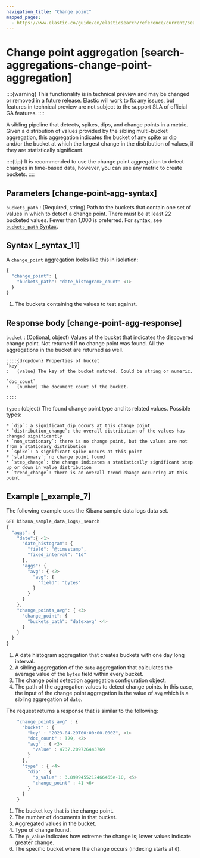 ```yaml
---
navigation_title: "Change point"
mapped_pages:
  - https://www.elastic.co/guide/en/elasticsearch/reference/current/search-aggregations-change-point-aggregation.html
---
```


# Change point aggregation [search-aggregations-change-point-aggregation]


::::{warning}
This functionality is in technical preview and may be changed or removed in a future release. Elastic will work to fix any issues, but features in technical preview are not subject to the support SLA of official GA features.
::::


A sibling pipeline that detects, spikes, dips, and change points in a metric. Given a distribution of values provided by the sibling multi-bucket aggregation, this aggregation indicates the bucket of any spike or dip and/or the bucket at which the largest change in the distribution of values, if they are statistically significant.

::::{tip}
It is recommended to use the change point aggregation to detect changes in time-based data, however, you can use any metric to create buckets.
::::


## Parameters [change-point-agg-syntax]

`buckets_path`
:   (Required, string) Path to the buckets that contain one set of values in which to detect a change point. There must be at least 22 bucketed values. Fewer than 1,000 is preferred. For syntax, see [`buckets_path` Syntax](/reference/data-analysis/aggregations/pipeline.md#buckets-path-syntax).


## Syntax [_syntax_11]

A `change_point` aggregation looks like this in isolation:

```js
{
  "change_point": {
    "buckets_path": "date_histogram>_count" <1>
  }
}
```

1. The buckets containing the values to test against.



## Response body [change-point-agg-response]

`bucket`
:   (Optional, object) Values of the bucket that indicates the discovered change point. Not returned if no change point was found. All the aggregations in the bucket are returned as well.

    ::::{dropdown} Properties of bucket
    `key`
    :   (value) The key of the bucket matched. Could be string or numeric.

    `doc_count`
    :   (number) The document count of the bucket.

    ::::


`type`
:   (object) The found change point type and its related values. Possible types:

    * `dip`: a significant dip occurs at this change point
    * `distribution_change`: the overall distribution of the values has changed significantly
    * `non_stationary`: there is no change point, but the values are not from a stationary distribution
    * `spike`: a significant spike occurs at this point
    * `stationary`: no change point found
    * `step_change`: the change indicates a statistically significant step up or down in value distribution
    * `trend_change`: there is an overall trend change occurring at this point



## Example [_example_7]

The following example uses the Kibana sample data logs data set.

```js
GET kibana_sample_data_logs/_search
{
  "aggs": {
    "date":{ <1>
      "date_histogram": {
        "field": "@timestamp",
        "fixed_interval": "1d"
      },
      "aggs": {
        "avg": { <2>
          "avg": {
            "field": "bytes"
          }
        }
      }
    },
    "change_points_avg": { <3>
      "change_point": {
        "buckets_path": "date>avg" <4>
      }
    }
  }
}
```

1. A date histogram aggregation that creates buckets with one day long interval.
2. A sibling aggregation of the `date` aggregation that calculates the average value of the `bytes` field within every bucket.
3. The change point detection aggregation configuration object.
4. The path of the aggregation values to detect change points. In this case, the input of the change point aggregation is the value of `avg` which is a sibling aggregation of `date`.


The request returns a response that is similar to the following:

```js
    "change_points_avg" : {
      "bucket" : {
        "key" : "2023-04-29T00:00:00.000Z", <1>
        "doc_count" : 329, <2>
        "avg" : { <3>
          "value" : 4737.209726443769
        }
      },
      "type" : { <4>
        "dip" : {
          "p_value" : 3.8999455212466465e-10, <5>
          "change_point" : 41 <6>
        }
      }
    }
```

1. The bucket key that is the change point.
2. The number of documents in that bucket.
3. Aggregated values in the bucket.
4. Type of change found.
5. The `p_value` indicates how extreme the change is; lower values indicate greater change.
6. The specific bucket where the change occurs (indexing starts at `0`).



